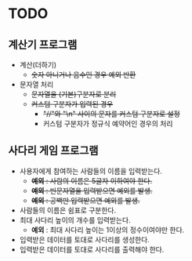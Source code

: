 # TODO

## 계산기 프로그램
* 계산(더하기)
    * ~~숫자 아니거나 음수인 경우 예외 반환~~
* 문자열 처리
    * ~~문자열을 (기본)구분자로 분리~~
    * ~~커스텀 구분자가 입력된 경우~~
        * ~~"//"와 "\n" 사이의 문자를 커스텀 구분자로 설정~~
        * 커스텀 구분자가 정규식 예약어인 경우의 처리

## 사다리 게임 프로그램
* 사용자에게 참여하는 사람들의 이름을 입력받는다.
    * ~~**예외** : 사람의 이름은 5글자 이하여야 한다.~~
    * ~~**예외** : 빈문자열을 입력받으면 예외를 발생.~~
    * ~~**예외** : 공백만 입력받으면 예외를 발생.~~
* 사람들의 이름은 쉼표로 구분한다.
* 최대 사다리 높이의 개수를 입력받는다.
    * **예외** : 최대 사다리 높이는 1이상의 정수이여야만 한다.
* 입력받은 데이터를 토대로 사다리를 생성한다.
* 입력받은 데이터를 토대로 사다리를 출력해야 한다.
